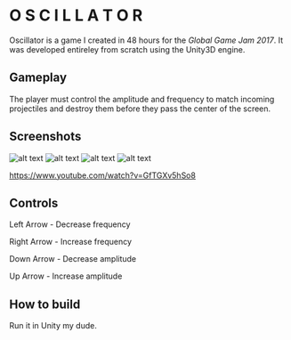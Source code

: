 # O S C I L L A T O R

Oscillator is a game I created in 48 hours for the *Global Game Jam 2017*. It was developed entireley from scratch using the Unity3D engine.

## Gameplay

The player must control the amplitude and frequency to match incoming projectiles and destroy them before they pass the center of the screen.

## Screenshots

![alt text](http://i.imgur.com/HCb1MMF.png "Title Screen")
![alt text](http://i.imgur.com/CV97Twd.png "Gameplay")
![alt text](http://i.imgur.com/fGRhWUe.png "Gameplay")
![alt text](http://i.imgur.com/XXesiwU.png "Leaderboard")

https://www.youtube.com/watch?v=GfTGXv5hSo8

## Controls

Left Arrow  - Decrease frequency

Right Arrow - Increase frequency

Down Arrow  - Decrease amplitude

Up Arrow   - Increase amplitude

## How to build

Run it in Unity my dude.
